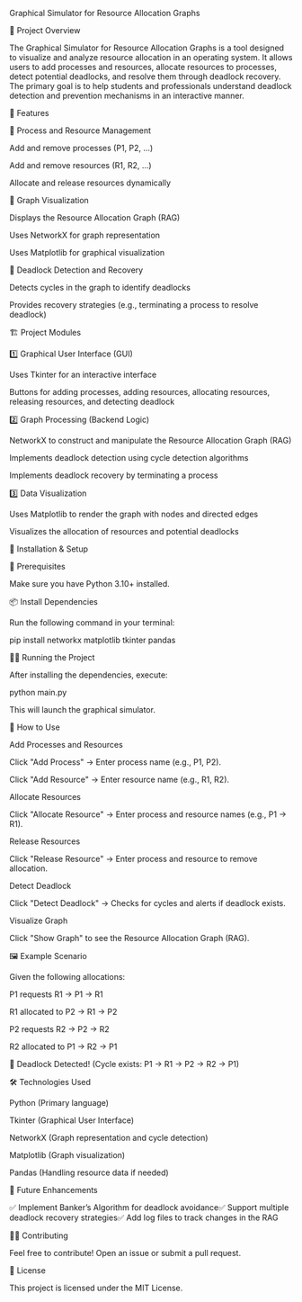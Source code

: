 Graphical Simulator for Resource Allocation Graphs

📌 Project Overview

The Graphical Simulator for Resource Allocation Graphs is a tool designed to visualize and analyze resource allocation in an operating system. It allows users to add processes and resources, allocate resources to processes, detect potential deadlocks, and resolve them through deadlock recovery. The primary goal is to help students and professionals understand deadlock detection and prevention mechanisms in an interactive manner.

🎯 Features

🔹 Process and Resource Management

Add and remove processes (P1, P2, ...)

Add and remove resources (R1, R2, ...)

Allocate and release resources dynamically

🔹 Graph Visualization

Displays the Resource Allocation Graph (RAG)

Uses NetworkX for graph representation

Uses Matplotlib for graphical visualization

🔹 Deadlock Detection and Recovery

Detects cycles in the graph to identify deadlocks

Provides recovery strategies (e.g., terminating a process to resolve deadlock)

🏗️ Project Modules

1️⃣ Graphical User Interface (GUI)

Uses Tkinter for an interactive interface

Buttons for adding processes, adding resources, allocating resources, releasing resources, and detecting deadlock

2️⃣ Graph Processing (Backend Logic)

NetworkX to construct and manipulate the Resource Allocation Graph (RAG)

Implements deadlock detection using cycle detection algorithms

Implements deadlock recovery by terminating a process

3️⃣ Data Visualization

Uses Matplotlib to render the graph with nodes and directed edges

Visualizes the allocation of resources and potential deadlocks

🚀 Installation & Setup

🔧 Prerequisites

Make sure you have Python 3.10+ installed.

📦 Install Dependencies

Run the following command in your terminal:

pip install networkx matplotlib tkinter pandas

🏃‍♂️ Running the Project

After installing the dependencies, execute:

python main.py

This will launch the graphical simulator.

📌 How to Use

Add Processes and Resources

Click "Add Process" → Enter process name (e.g., P1, P2).

Click "Add Resource" → Enter resource name (e.g., R1, R2).

Allocate Resources

Click "Allocate Resource" → Enter process and resource names (e.g., P1 -> R1).

Release Resources

Click "Release Resource" → Enter process and resource to remove allocation.

Detect Deadlock

Click "Detect Deadlock" → Checks for cycles and alerts if deadlock exists.

Visualize Graph

Click "Show Graph" to see the Resource Allocation Graph (RAG).

🖼️ Example Scenario

Given the following allocations:

P1 requests R1 → P1 → R1

R1 allocated to P2 → R1 → P2

P2 requests R2 → P2 → R2

R2 allocated to P1 → R2 → P1

🔴 Deadlock Detected! (Cycle exists: P1 → R1 → P2 → R2 → P1)

🛠️ Technologies Used

Python (Primary language)

Tkinter (Graphical User Interface)

NetworkX (Graph representation and cycle detection)

Matplotlib (Graph visualization)

Pandas (Handling resource data if needed)

📌 Future Enhancements

✅ Implement Banker’s Algorithm for deadlock avoidance✅ Support multiple deadlock recovery strategies✅ Add log files to track changes in the RAG

👨‍💻 Contributing

Feel free to contribute! Open an issue or submit a pull request.

📜 License

This project is licensed under the MIT License.

